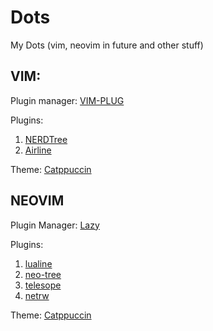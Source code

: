 # Dots
My Dots (vim, neovim in future and other stuff)

## VIM:
Plugin manager: [VIM-PLUG](https://github.com/junegunn/vim-plug)

Plugins:
1. [NERDTree](https://vimawesome.com/plugin/nerdtree-red)
2. [Airline](https://vimawesome.com/plugin/vim-airline-superman)

Theme: [Catppuccin](https://github.com/catppuccin/vim) 

## NEOVIM
Plugin Manager: [Lazy](https://www.lazyvim.org/)

Plugins:
1. [lualine](https://github.com/nvim-lualine/lualine.nvim)
2. [neo-tree](https://github.com/nvim-neo-tree/neo-tree.nvim)
3. [telesope](https://github.com/nvim-telescope/telescope.nvim)
4. [netrw](https://github.com/prichrd/netrw.nvim)

Theme: [Catppuccin](https://github.com/catppuccin/nvim)
